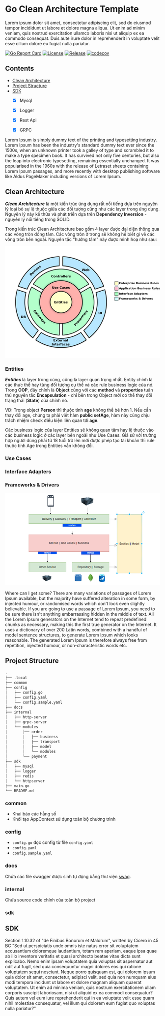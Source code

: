 # Go Clean Architecture Template

Lorem ipsum dolor sit amet, consectetur adipiscing elit, sed do eiusmod tempor incididunt ut labore et dolore magna aliqua. Ut enim ad minim veniam, quis nostrud exercitation ullamco laboris nisi ut aliquip ex ea commodo consequat. Duis aute irure dolor in reprehenderit in voluptate velit esse cillum dolore eu fugiat nulla pariatur.

[![Go Report Card](https://goreportcard.com/badge/github.com/evrone/go-clean-template)](https://goreportcard.com/report/github.com/evrone/go-clean-template)
[![License](https://img.shields.io/github/license/evrone/go-clean-template.svg)](https://github.com/evrone/go-clean-template/blob/master/LICENSE)
[![Release](https://img.shields.io/github/v/release/evrone/go-clean-template.svg)](https://github.com/evrone/go-clean-template/releases/)
[![codecov](https://codecov.io/gh/evrone/go-clean-template/branch/master/graph/badge.svg?token=XE3E0X3EVQ)](https://codecov.io/gh/evrone/go-clean-template)


## Contents
- [Clean Architecture](#clean-architecture)
- [Project Structure](#project-structure)
- [SDK](#sdk)
  - [x] Mysql
  - [x] Logger
  - [x] Rest Api
  - [x] GRPC


Lorem Ipsum is simply dummy text of the printing and typesetting industry. Lorem Ipsum has been the industry's standard dummy text ever since the 1500s, when an unknown printer took a galley of type and scrambled it to make a type specimen book. It has survived not only five centuries, but also the leap into electronic typesetting, remaining essentially unchanged. It was popularised in the 1960s with the release of Letraset sheets containing Lorem Ipsum passages, and more recently with desktop publishing software like Aldus PageMaker including versions of Lorem Ipsum.



## Clean Architecture
***Clean Architecture*** là một kiến trúc ứng dụng rất nổi tiếng dựa trên nguyên lý loại bỏ sự lệ thuộc giữa các đối tượng
cũng như các layer trong ứng dụng. Nguyên lý này kế thừa và phát triển dựa trên **Dependency Inversion** - nguyên lý nổi
tiếng trong SOLID.

Trong kiến trúc Clean Architecture bao gồm 4 layer được đại diện thông qua các vòng tròn đồng tâm. Các vòng tròn ở trong 
sẽ không hề biết gì về các vòng tròn bên ngoài. Nguyên tắc "hướng tâm" này được minh hoạ như sau:

![Clearn Architecture 1](docs/img/ca1.png)

### Entities
***Entities*** là layer trong cùng, cũng là layer quan trọng nhất. Entity chính là các thực thể hay từng đối tượng cụ thể và 
các rule business logic của nó. Trong **OOP**, đây chính là **Object** cùng với các **method** và **properties** tuân thủ nguyên tắc 
**Encapsulation** - chỉ bên trong Object mới có thể thay đổi trạng thái (**State**) của chính nó.

VD: Trong object **Person** thì thuộc tính **age** không thể bé hơn 1. Nếu cần thay đổi age, chúng ta phải viết hàm **public setAge**, 
hàm này cũng chịu trách nhiệm check điều kiện liên quan tới **age**.

Các business logic của layer Entities sẽ không quan tâm hay lệ thuộc vào các business logic ở các layer bên ngoài như Use Cases. 
Giả sử với trường hợp người dùng phải từ 18 tuổi trở lên mới được phép tạo tài khoản thì rule thuộc tính Age trong Entities vẫn không đổi.

### Use Cases

### Interface Adapters

### Frameworks & Drivers


![Clearn Architecture 2](docs/img/ca2.png)

Where can I get some?
There are many variations of passages of Lorem Ipsum available, but the majority have suffered alteration in some form, by injected humour, or randomised words which don't look even slightly believable. If you are going to use a passage of Lorem Ipsum, you need to be sure there isn't anything embarrassing hidden in the middle of text. All the Lorem Ipsum generators on the Internet tend to repeat predefined chunks as necessary, making this the first true generator on the Internet. It uses a dictionary of over 200 Latin words, combined with a handful of model sentence structures, to generate Lorem Ipsum which looks reasonable. The generated Lorem Ipsum is therefore always free from repetition, injected humour, or non-characteristic words etc.

## Project Structure
    .
    ├── .local                    
    ├── common                     
    ├── config                     
    │   ├── config.go             
    │   ├── config.yaml            
    │   └── config.sample.yaml           
    ├── docs                       
    ├── internal
    │   ├── http-server      
    │   ├── grpc-server      
    │   └── modules 
    │       ├── order
    │       │   ├── business
    │       │   ├── transport
    │       │   ├── model
    │       │   └── modules
    │       └── payment
    ├── sdk                      
    │   ├── mysql                  
    │   ├── logger                 
    │   ├── redis
    │   └── httpserver  
    ├── main.go                 
    └── README.md

### common
- Khai báo các hằng số
- Khởi tạo AppContext sử dụng toàn bộ chương trình

### config
- `config.go` đọc config từ file `config.yaml`
- `config.yaml`
- `config.sample.yaml`

### docs
Chứa các file swagger được sinh tự động bằng thư viện [swag](https://github.com/swaggo/swag).

### internal
Chứa source code chính của toàn bộ project

### sdk


## SDK

Section 1.10.32 of "de Finibus Bonorum et Malorum", written by Cicero in 45 BC
"Sed ut perspiciatis unde omnis iste natus error sit voluptatem accusantium doloremque laudantium, totam rem aperiam, eaque ipsa quae ab illo inventore veritatis et quasi architecto beatae vitae dicta sunt explicabo. Nemo enim ipsam voluptatem quia voluptas sit aspernatur aut odit aut fugit, sed quia consequuntur magni dolores eos qui ratione voluptatem sequi nesciunt. Neque porro quisquam est, qui dolorem ipsum quia dolor sit amet, consectetur, adipisci velit, sed quia non numquam eius modi tempora incidunt ut labore et dolore magnam aliquam quaerat voluptatem. Ut enim ad minima veniam, quis nostrum exercitationem ullam corporis suscipit laboriosam, nisi ut aliquid ex ea commodi consequatur? Quis autem vel eum iure reprehenderit qui in ea voluptate velit esse quam nihil molestiae consequatur, vel illum qui dolorem eum fugiat quo voluptas nulla pariatur?"